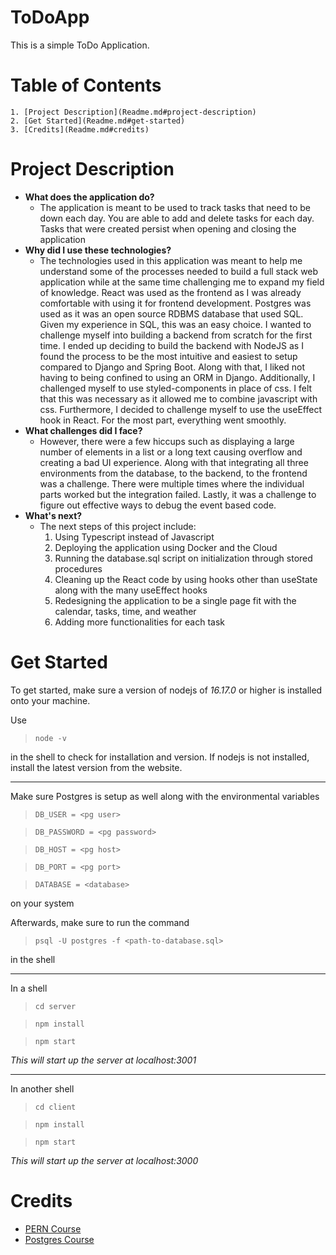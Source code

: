 # ToDoApp
This is a simple ToDo Application.

# Table of Contents

    1. [Project Description](Readme.md#project-description)
    2. [Get Started](Readme.md#get-started)
    3. [Credits](Readme.md#credits)

# Project Description
- **What does the application do?**
    - The application is meant to be used to track tasks that need to be down each day. You are able to add and delete tasks for each day. Tasks that were created persist when opening and closing the application
- **Why did I use these technologies?**
    - The technologies used in this application was meant to help me understand some of the processes needed to build a full stack web application while at the same time challenging me to expand my field of knowledge. React was used as the frontend as I was already comfortable with using it for frontend development. Postgres was used as it was an open source RDBMS database that used SQL. Given my experience in SQL, this was an easy choice. I wanted to challenge myself into building a backend from scratch for the first time. I ended up deciding to build the backend with NodeJS as I found the process to be the most intuitive and easiest to setup compared to Django and Spring Boot. Along with that, I liked not having to being confined to using an ORM in Django. Additionally, I challenged myself to use styled-components in place of css. I felt that this was necessary as it allowed me to combine javascript with css. Furthermore, I decided to challenge myself to use the useEffect hook in React. For the most part, everything went smoothly. 
- **What challenges did I face?**
    - However, there were a few hiccups such as displaying a large number of elements in a list or a long text causing overflow and creating a bad UI experience. Along with that integrating all three environments from the database, to the backend, to the frontend was a challenge. There were multiple times where the individual parts worked but the integration failed. Lastly, it was a challenge to figure out effective ways to debug the event based code.
- **What's next?**
    - The next steps of this project include:
        1. Using Typescript instead of Javascript
        2. Deploying the application using Docker and the Cloud
        3. Running the database.sql script on initialization through stored procedures
        4. Cleaning up the React code by using hooks other than useState along with the many useEffect hooks
        5. Redesigning the application to be a single page fit with the calendar, tasks, time, and weather
        6. Adding more functionalities for each task

# Get Started
To get started, make sure a version of nodejs of *16.17.0* or higher is installed onto your machine.

Use 

>`node -v` 

in the shell to check for installation and version. If nodejs is not installed, install the latest version from the website.

---
Make sure Postgres is setup as well along with the environmental variables

>`DB_USER = <pg user>`

>`DB_PASSWORD = <pg password>`

>`DB_HOST = <pg host>`

>`DB_PORT = <pg port>`

>`DATABASE = <database>`

on your system

Afterwards, make sure to run the command

>`psql -U postgres -f <path-to-database.sql>`

in the shell

---
In a shell

>`cd server`

> `npm install`

> `npm start`

*This will start up the server at localhost:3001*

---
In another shell

> `cd client`

> `npm install`

> `npm start`

*This will start up the server at localhost:3000*

# Credits
- [PERN Course](https://www.youtube.com/watch?v=ldYcgPKEZC8&ab_channel=freeCodeCamp.org)
- [Postgres Course](https://www.youtube.com/watch?v=qw--VYLpxG4&t=1823s&ab_channel=freeCodeCamp.org)